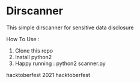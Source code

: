 # Dirscanner
This simple dirscanner for sensitive data disclosure

How To Use :
1. Clone this repo
2. Install python2
3. Happy running : python2 scanner.py


hacktoberfest 2021 hacktoberfest
